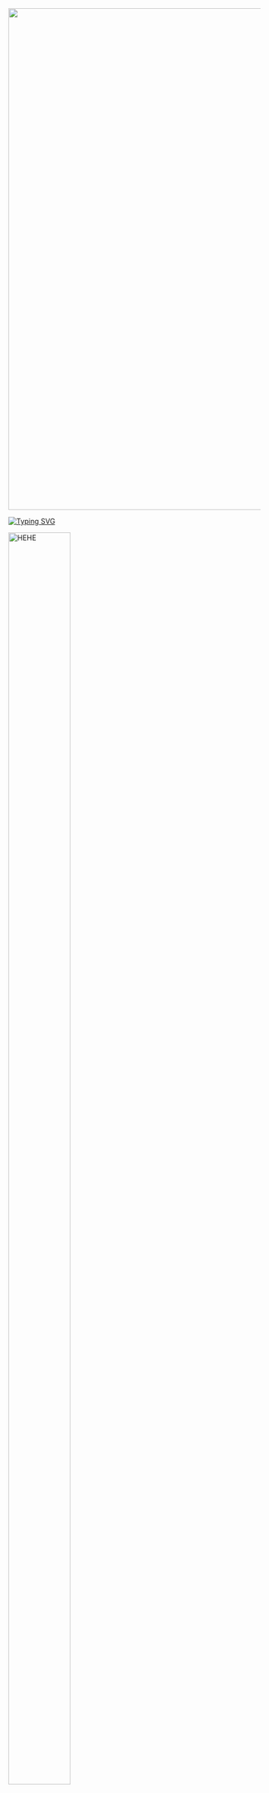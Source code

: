 <!--
Palette (darkest to brightest):
- #161b4b
- #3b2f82
- #573579
- #ae00fa
- #9a00fa
- #ef00d7
- #e7008b
-->

<!--
References: 
- https://github.com/inttter/md-badges
-->

<img width=1000px height="auto" src="https://capsule-render.vercel.app/api?type=waving&color=7E9EE7&height=120&section=header"/>
  
[![Typing SVG](https://readme-typing-svg.herokuapp.com/?font=Press+Start+2P&color=7E9EE7&size=20&center=true&vCenter=true&width=1000&lines=Hello+world!+My+name+is+Kahê+Mikáyas...;I'm+19+years+old;I'm+from+São+João+Rio+Peixe,+PB;I+study+Analysis+And+Systems+Development+at+IFPB;Feel+at+home!+:%29)](https://git.io/typing-svg)


<div>
  <img width="49.7%" height="80%" src="https://media1.tenor.com/m/ajyhr1jfk-cAAAAC/regular-show-mordecai.gif" alt="HEHE" />
  <img width="49.7%" height="20%" src="https://github-readme-stats-six-jet-80.vercel.app/api/top-langs/?username=Kahe-Mikaya&exclude_repo=github-readme-stats,Ensejo-De-Liberdade,Projeto-Git)&hide=html&layout=donut&hide_border=true&title_color=7E9EE7&text_color=ffffff&bg_color=0d1117" alt="Top Languages" />
</div>

<br>

<div style="width: 1000px">
  <img width="100%" height="auto" src="https://github-readme-activity-graph.vercel.app/graph?username=Kahe-Mikaya&bg_color=000000&color=ffffff&line=7E9EE7&point=7a00fa&area=true&hide_border=true">
</div>

<!--![LinkedIn](https://img.shields.io/badge/LinkedIn-0077B5?style=for-the-badge&logo=linkedin&logoColor=white)&nbsp;
![Instagram](https://img.shields.io/badge/-Instagram-%23E4405F?style=for-the-badge&logo=instagram&logoColor=white)&nbsp;-->

<div align="center">
  <div>
    <a target="_blank" display="in-line" href="https://i.kym-cdn.com/photos/images/newsfeed/000/041/494/1241026091_youve_been_rickrolled.gif" target="_blank">
      <img src="https://img.shields.io/badge/LinkedIn-0077B5?style=for-the-badge&logo=linkedin&logoColor=white">
    </a>
  </div>
  <div>
    <a target="_blank" display="in-line" href="https://www.instagram.com/kaheestrela/" target="_blank">
      <img src="https://img.shields.io/badge/-Instagram-%23E4405F?style=for-the-badge&logo=instagram&logoColor=white">
    </a>
  </div>
</div>
 
### Main skills:
![C](https://img.shields.io/badge/C-00599C?style=for-the-badge&logo=c&logoColor=white&labelColor=0D1117)&nbsp;
![JavaScript](https://img.shields.io/badge/-JavaScript-F7DF1E?style=for-the-badge&logo=javascript&labelColor=0D1117&textColor=0D1117)&nbsp;
![CSS](https://img.shields.io/badge/-CSS-1572B6?style=for-the-badge&logo=CSS3&logoColor=1572B6&labelColor=0D1117)&nbsp;
 
### Tools:
![GitHub](https://img.shields.io/badge/GitHub-0D1117?style=for-the-badge&logo=github&labelColor=0D1117)&nbsp;
![Git](https://img.shields.io/badge/Git-0D1117?style=for-the-badge&logo=git&labelColor=0D1117)&nbsp;
![Replit](https://img.shields.io/badge/Replit-0D1117?style=for-the-badge&logo=replit&labelColor=0D1117)&nbsp;
[![Firebase](https://img.shields.io/badge/Firebase-0D1117?style=for-the-badge&logo=Firebase)](#)
[![Postgres](https://img.shields.io/badge/Postgres-0D1117?style=for-the-badge&logo=postgresql)](#)
[![Visual Studio Code](https://custom-icon-badges.demolab.com/badge/Visual%20Studio%20Code-0D1117?style=for-the-badge&logo=vsc)](#)
[![Canva](https://img.shields.io/badge/Canva-0D1117?style=for-the-badge&logo=Canva)](#)
 
### Other Knowledges:
![JavaScript](https://img.shields.io/badge/-JavaScript-F7DF1E?style=for-the-badge&logo=javascript&labelColor=0D1117&textColor=0D1117)&nbsp;
![CSS](https://img.shields.io/badge/-CSS-1572B6?style=for-the-badge&logo=CSS3&logoColor=1572B6&labelColor=0D1117)&nbsp;
![Lua](https://img.shields.io/badge/Lua-2C2D72?style=for-the-badge&logo=lua&logoColor=white&labelColor=0D1117)&nbsp;
![Java](https://img.shields.io/badge/java-%23ED8B00.svg?style=for-the-badge&logo=openjdk&logoColor=white&labelColor=0D1117)&nbsp;
![C](https://img.shields.io/badge/C-00599C?style=for-the-badge&logo=c&logoColor=white&labelColor=0D1117)&nbsp;
![Cpp](https://img.shields.io/badge/Cpp-01590F?style=for-the-badge&logo=cplusplus&labelColor=0D1117)&nbsp;
![Python](https://img.shields.io/badge/-python-3670A0?style=for-the-badge&logo=python&logoColor=ffdd54&labelColor=0D1117)&nbsp;
![HTML](https://img.shields.io/badge/-HTML-E34F26?style=for-the-badge&logo=html5&labelColor=0D1117)&nbsp;
![MySQL](https://img.shields.io/badge/-mysql-00000F?style=for-the-badge&logo=mysql&labelColor=0D1117)&nbsp;
  
### Studying in this moment:
![Java](https://img.shields.io/badge/java-%23ED8B00.svg?style=for-the-badge&logo=openjdk&logoColor=white&labelColor=0D1117)&nbsp;
![MySQL](https://img.shields.io/badge/-mysql-00000F?style=for-the-badge&logo=mysql&labelColor=0D1117)&nbsp;

<img width=100% src="https://capsule-render.vercel.app/api?type=waving&color=7E9EE7&height=120&section=footer"/>
